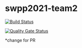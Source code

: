 # swpp2021-team2

[![Build Status](https://travis-ci.com/swsnu/swpp2021-team2.svg?branch=main)](https://travis-ci.com/swsnu/swpp2021-team2)

[![Quality Gate Status](https://sonarcloud.io/api/project_badges/measure?project=swsnu_swpp2021-team2&metric=alert_status)](https://sonarcloud.io/dashboard?id=swsnu_swpp2021-team2)

*change for PR